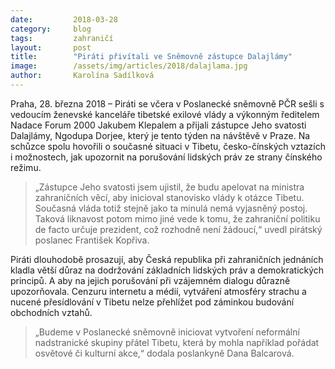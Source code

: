 ```yaml
---
date:         2018-03-28
category:     blog
tags:         zahraničí
layout:       post
title:        "Piráti přivítali ve Sněmovně zástupce Dalajlámy"
image:        /assets/img/articles/2018/dalajlama.jpg
author:       Karolína Sadílková
---
```


Praha, 28. března 2018 – Piráti se včera v Poslanecké sněmovně PČR sešli s vedoucím ženevské kanceláře tibetské exilové vlády a výkonným ředitelem Nadace Forum 2000 Jakubem Klepalem a přijali zástupce Jeho svatosti Dalajlámy, Ngodupa Dorjee, který je tento týden na návštěvě v Praze. Na schůzce spolu hovořili o současné situaci v Tibetu, česko-čínských vztazích i možnostech, jak upozornit na porušování lidských práv ze strany čínského režimu.

> „Zástupce Jeho svatosti jsem ujistil, že budu apelovat na ministra zahraničních věcí, aby inicioval stanovisko vlády k otázce Tibetu. Současná vláda totiž stejně jako ta minulá nemá vyjasněný postoj. Taková liknavost potom mimo jiné vede k tomu, že zahraniční politiku de facto určuje prezident, což rozhodně není žádoucí,“ uvedl pirátský poslanec František Kopřiva.

Piráti dlouhodobě prosazují, aby Česká republika při zahraničních jednáních kladla větší důraz na dodržování základních lidských práv a demokratických principů. A aby na jejich porušování při vzájemném dialogu důrazně upozorňovala. Cenzuru internetu a médií, vytváření atmosféry strachu a nucené přesídlování v Tibetu nelze přehlížet pod záminkou budování obchodních vztahů.

> „Budeme v Poslanecké sněmovně iniciovat vytvoření neformální nadstranické skupiny přátel Tibetu, která by mohla například pořádat osvětové či kulturní akce,“ dodala poslankyně Dana Balcarová.
